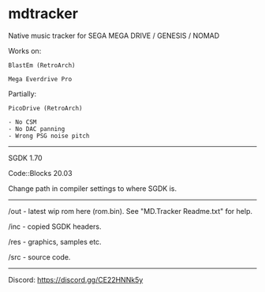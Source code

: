 # mdtracker
 Native music tracker for SEGA MEGA DRIVE / GENESIS / NOMAD
 
 Works on:
 
	BlastEm (RetroArch)
	
	Mega Everdrive Pro
	
 Partially:
 
	PicoDrive (RetroArch)
	
	- No CSM
	- No DAC panning
	- Wrong PSG noise pitch
	
---

SGDK 1.70

Code::Blocks 20.03

Change path in compiler settings to where SGDK is.

---

/out - latest wip rom here (rom.bin). See "MD.Tracker Readme.txt" for help.

/inc - copied SGDK headers.

/res - graphics, samples etc.

/src - source code.

---

Discord: https://discord.gg/CE22HNNk5y
